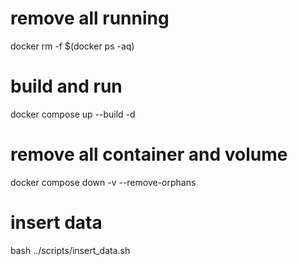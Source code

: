 # remove all running
docker rm -f $(docker ps -aq)

# build and run
docker compose up --build -d


# remove all container and volume
docker compose down -v --remove-orphans


# insert data 
bash ../scripts/insert_data.sh